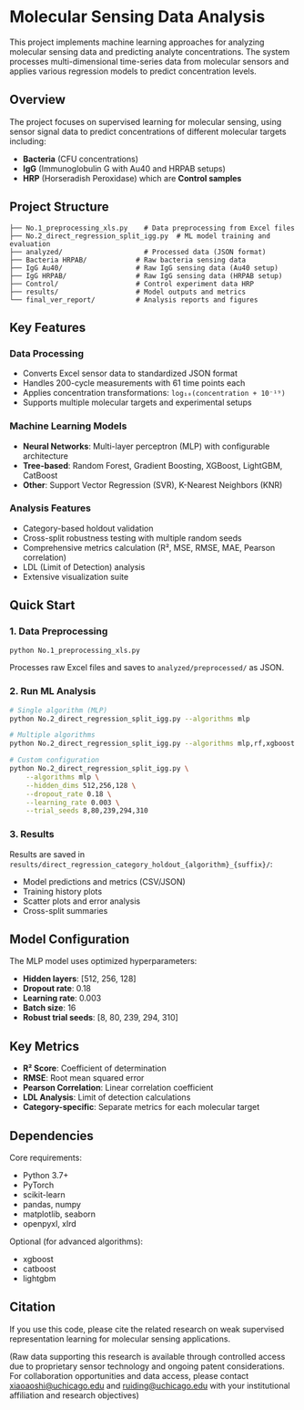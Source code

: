 # Molecular Sensing Data Analysis

This project implements machine learning approaches for analyzing molecular sensing data and predicting analyte concentrations. The system processes multi-dimensional time-series data from molecular sensors and applies various regression models to predict concentration levels.

## Overview

The project focuses on supervised learning for molecular sensing, using sensor signal data to predict concentrations of different molecular targets including:
- **Bacteria** (CFU concentrations)
- **IgG** (Immunoglobulin G with Au40 and HRPAB setups)
- **HRP** (Horseradish Peroxidase) which are **Control samples**

## Project Structure

```
├── No.1_preprocessing_xls.py    # Data preprocessing from Excel files
├── No.2_direct_regression_split_igg.py  # ML model training and evaluation
├── analyzed/                    # Processed data (JSON format)
├── Bacteria HRPAB/            # Raw bacteria sensing data
├── IgG Au40/                  # Raw IgG sensing data (Au40 setup)
├── IgG HRPAB/                 # Raw IgG sensing data (HRPAB setup)
├── Control/                   # Control experiment data HRP
├── results/                   # Model outputs and metrics
└── final_ver_report/          # Analysis reports and figures
```

## Key Features

### Data Processing
- Converts Excel sensor data to standardized JSON format
- Handles 200-cycle measurements with 61 time points each
- Applies concentration transformations: `log₁₀(concentration + 10⁻¹⁹)`
- Supports multiple molecular targets and experimental setups

### Machine Learning Models
- **Neural Networks**: Multi-layer perceptron (MLP) with configurable architecture
- **Tree-based**: Random Forest, Gradient Boosting, XGBoost, LightGBM, CatBoost
- **Other**: Support Vector Regression (SVR), K-Nearest Neighbors (KNR)

### Analysis Features
- Category-based holdout validation
- Cross-split robustness testing with multiple random seeds
- Comprehensive metrics calculation (R², MSE, RMSE, MAE, Pearson correlation)
- LDL (Limit of Detection) analysis
- Extensive visualization suite

## Quick Start

### 1. Data Preprocessing
```bash
python No.1_preprocessing_xls.py
```
Processes raw Excel files and saves to `analyzed/preprocessed/` as JSON.

### 2. Run ML Analysis
```bash
# Single algorithm (MLP)
python No.2_direct_regression_split_igg.py --algorithms mlp

# Multiple algorithms
python No.2_direct_regression_split_igg.py --algorithms mlp,rf,xgboost

# Custom configuration
python No.2_direct_regression_split_igg.py \
    --algorithms mlp \
    --hidden_dims 512,256,128 \
    --dropout_rate 0.18 \
    --learning_rate 0.003 \
    --trial_seeds 8,80,239,294,310
```

### 3. Results
Results are saved in `results/direct_regression_category_holdout_{algorithm}_{suffix}/`:
- Model predictions and metrics (CSV/JSON)
- Training history plots
- Scatter plots and error analysis
- Cross-split summaries

## Model Configuration

The MLP model uses optimized hyperparameters:
- **Hidden layers**: [512, 256, 128]
- **Dropout rate**: 0.18
- **Learning rate**: 0.003
- **Batch size**: 16
- **Robust trial seeds**: [8, 80, 239, 294, 310]

## Key Metrics

- **R² Score**: Coefficient of determination
- **RMSE**: Root mean squared error
- **Pearson Correlation**: Linear correlation coefficient
- **LDL Analysis**: Limit of detection calculations
- **Category-specific**: Separate metrics for each molecular target

## Dependencies

Core requirements:
- Python 3.7+
- PyTorch
- scikit-learn
- pandas, numpy
- matplotlib, seaborn
- openpyxl, xlrd

Optional (for advanced algorithms):
- xgboost
- catboost
- lightgbm

## Citation

If you use this code, please cite the related research on weak supervised representation learning for molecular sensing applications.

(Raw data supporting this research is available through controlled access due to proprietary sensor technology and ongoing patent considerations. For collaboration opportunities and data access, please contact xiaoaoshi@uchicago.edu and ruiding@uchicago.edu with your institutional affiliation and research objectives)
